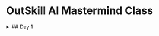 # OutSkill AI Mastermind Class
<details>
<summary>
## Day 1
</summary>
  - Session 1 - [Foundations of AI & Tool Stack Resources](https://link.outskill.com/day1-mm-resources)
  - Session 2 - [Ads & Movie Creation Resources](https://link.outskill.com/day1-filmmaking-resource)
</details>
